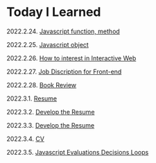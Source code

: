 # Today I Learned

2022.2.24. [Javascript function, method](https://yezzi.tistory.com/28)

2022.2.25. [Javascript object](https://yezzi.tistory.com/28)

2022.2.26. [How to interest in Interactive Web](https://yezzi.tistory.com/29)

2022.2.27. [Job Discription for Front-end](https://yezzi.tistory.com/30)

2022.2.28. [Book Review](https://yezzi.tistory.com/26)

2022.3.1. [Resume](https://catnip-gymnast-270.notion.site/Yeji-Seo-0b2a508a1cbd4cfb94c151b50cec263b)

2022.3.2. [Develop the Resume](https://catnip-gymnast-270.notion.site/Yeji-Seo-0b2a508a1cbd4cfb94c151b50cec263b)

2022.3.3. [Develop the Resume](https://catnip-gymnast-270.notion.site/Yeji-Seo-0b2a508a1cbd4cfb94c151b50cec263b)

2022.3.4. [CV](https://catnip-gymnast-270.notion.site/CV-45b2eb6664c8460ea67865bc86bf29c2)

2022.3.5. [Javascript Evaluations Decisions Loops](https://yezzi.tistory.com/31)
